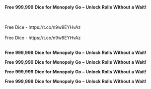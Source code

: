 <strong>Free</strong> <strong>999,999</strong> <strong>Dice</strong> <strong>for</strong> <strong>Monopoly</strong> <strong>Go</strong> <strong>–</strong> <strong>Unlock</strong> <strong>Rolls</strong> <strong>Without</strong> <strong>a</strong> <strong>Wait!</strong>

<br>
<br>Free Dice - https://t.co/n9w8EYHvAz
<br>
<br>Free Dice - https://t.co/n9w8EYHvAz
<br>
<br>

<strong>Free</strong> <strong>999,999</strong> <strong>Dice</strong> <strong>for</strong> <strong>Monopoly</strong> <strong>Go</strong> <strong>–</strong> <strong>Unlock</strong> <strong>Rolls</strong> <strong>Without</strong> <strong>a</strong> <strong>Wait!</strong>

<strong>Free</strong> <strong>999,999</strong> <strong>Dice</strong> <strong>for</strong> <strong>Monopoly</strong> <strong>Go</strong> <strong>–</strong> <strong>Unlock</strong> <strong>Rolls</strong> <strong>Without</strong> <strong>a</strong> <strong>Wait!</strong>

<strong>Free</strong> <strong>999,999</strong> <strong>Dice</strong> <strong>for</strong> <strong>Monopoly</strong> <strong>Go</strong> <strong>–</strong> <strong>Unlock</strong> <strong>Rolls</strong> <strong>Without</strong> <strong>a</strong> <strong>Wait!</strong>

<strong>Free</strong> <strong>999,999</strong> <strong>Dice</strong> <strong>for</strong> <strong>Monopoly</strong> <strong>Go</strong> <strong>–</strong> <strong>Unlock</strong> <strong>Rolls</strong> <strong>Without</strong> <strong>a</strong> <strong>Wait!</strong>
